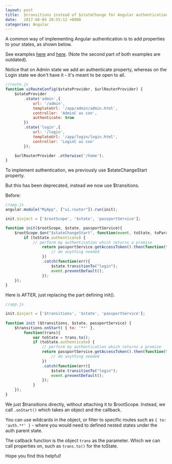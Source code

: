 ```yaml
---
layout: post
title:  $transitions instead of $stateChange for Angular authentication
date:   2017-08-04 20:55:12 +0800
categories: Angular
---
```


A common way of implementing Angular authentication is to add properties to your states, as shown below. 

See examples [here](https://medium.com/@mattlanham/authentication-with-angularjs-4e927af3a15f) and [here](https://solidfoundationwebdev.com/blog/posts/require-authentication-for-certain-routes-with-ui-router-in-angularjs). (Note the second part of both examples are outdated).

Notice that on Admin state we add an authenticate property, whereas on the Login state we don't have it - it's meant to be open to all. 

```javascript
//route.js
function uiRouteConfig($stateProvider, $urlRouterProvider) {
    $stateProvider
        .state('admin',{
            url: '/admin',
            templateUrl: '/app/admin/admin.html',
            controller: 'AdminC as con',
            authenticate: true
        })
        .state('login',{
            url: '/login',
            templateUrl: '/app/login/login.html',
            controller: 'LoginC as con'
        });

    $urlRouterProvider .otherwise('/home');
}
```

To implement authentication, we previously use $stateChangeStart property. 

But this has been deprecated, instead we now use $transitions. 


Before: 

```javascript
//app.js
angular.module("MyApp", ["ui.router"]).run(init);

init.$inject = ['$rootScope', '$state', 'passportService'];

function init($rootScope, $state, passportService){
    $rootScope.$on("$stateChangeStart", function(event, toState, toParams, fromState, fromParams){
        if (toState.authenticate) {
            // perform my authentication which returns a promise
                return passportService.getAccessToken().then(function(token){
                    // do anything needed
                })
                .catch(function(err){ 
                    $state.transitionTo("login");
                    event.preventDefault();
                });
    });
}
```


Here is AFTER, just replacing the part defining init().

```javascript
//app.js

init.$inject = ['$transitions', '$state', 'passportService'];
 
function init ($transitions, $state, passportService) {
    $transitions.onStart( { to: '**' }, 
        function(trans){
            var toState = trans.to(); 
            if (toState.authenticate) { 
                // perform my authentication which returns a promise
                return passportService.getAccessToken().then(function(token){
                    // do anything needed
                })
                .catch(function(err){ 
                    $state.transitionTo("login");
                    event.preventDefault();
                });
            }
    });
}
```

We just $transitions directly, without attaching it to $rootScope. Instead, we call `.onStart()` which takes an object and the callback. 

You can use wildcards in the object, or filter to specific routes such as `{ to: 'auth.**' }` - where you would need to defined nested states under the auth parent state.

The callback function is the object `trans` as the parameter. Which we can call properties on, such as `trans.to()` for the toState.

Hope you find this helpful!

